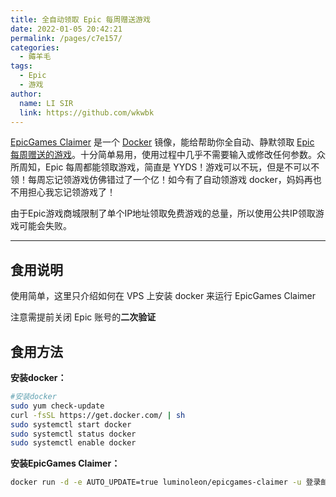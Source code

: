 ```yaml
---
title: 全自动领取 Epic 每周赠送游戏
date: 2022-01-05 20:42:21
permalink: /pages/c7e157/
categories: 
  - 薅羊毛
tags: 
  - Epic
  - 游戏
author: 
  name: LI SIR
  link: https://github.com/wkwbk
---
```

[EpicGames Claimer](https://github.com/luminoleon/epicgames-claimer) 是一个 [Docker](https://www.docker.com/) 镜像，能给帮助你全自动、静默领取 [Epic 每周赠送的游戏](https://www.epicgames.com/store/zh-CN/free-games)。十分简单易用，使用过程中几乎不需要输入或修改任何参数。众所周知，Epic 每周都能领取游戏，简直是 YYDS！游戏可以不玩，但是不可以不领！每周忘记领游戏仿佛错过了一个亿！如今有了自动领游戏 docker，妈妈再也不用担心我忘记领游戏了！

由于Epic游戏商城限制了单个IP地址领取免费游戏的总量，所以使用公共IP领取游戏可能会失败。

<!-- more -->

---

## 食用说明

使用简单，这里只介绍如何在 VPS 上安装 docker 来运行 EpicGames Claimer

注意需提前关闭 Epic 账号的**二次验证**

## 食用方法

**安装docker：**

```bash
#安装docker
sudo yum check-update
curl -fsSL https://get.docker.com/ | sh
sudo systemctl start docker
sudo systemctl status docker
sudo systemctl enable docker
```

**安装EpicGames Claimer：**

```bash
docker run -d -e AUTO_UPDATE=true luminoleon/epicgames-claimer -u 登录邮箱 -p 登录密码
```
